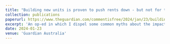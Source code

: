 ```yaml
---
title: "Building new units is proven to push rents down - but not for the reasons you may think"
collection: publications
paperurl: https://www.theguardian.com/commentisfree/2024/jan/23/building-new-units-is-proven-to-push-rents-down-but-not-for-the-reasons-you-may-think
excerpt: 'An op-ed in which I dispel some common myths about the impacts of new housing development.'
date: 2024-01-23
venue: 'Guardian Australia'
---
```


